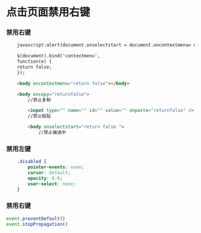 <!--
Created: Mon Aug 26 2019 15:19:46 GMT+0800 (China Standard Time)
Modified: Mon Aug 26 2019 15:19:46 GMT+0800 (China Standard Time)
-->
# 点击页面禁用右键

### 禁用右键

``` html
    javascript:alert(document.onselectstart = document.oncontextmenu= document.onmousedown = document.onkeydown= function(){return false; });

    $(document).bind('contextmenu',
    function(e) {
    return false;
    });

    <body oncontextmenu="return false"></body>

    <body oncopy="returnfalse">
        //禁止复制

        <input type="" name="" id="" value="" onpaste="returnfalse" />
        //禁止粘贴

        <body onselectstart="return false ">
            //禁止被选中
```

### 禁用左键

``` css
    .disabled {
        pointer-events: none;
        cursor: default;
        opacity: 0.6;
        user-select: none;
    }
```

### 禁用右键

``` js
event.preventDefault()
event.stopPropagation()
```

